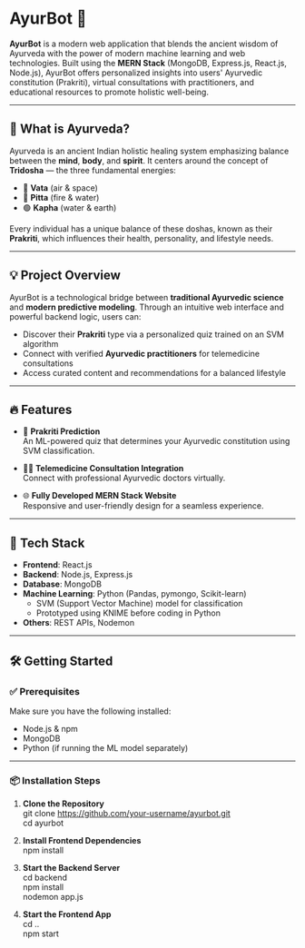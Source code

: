 # AyurBot 🌿

**AyurBot** is a modern web application that blends the ancient wisdom of Ayurveda with the power of modern machine learning and web technologies. Built using the **MERN Stack** (MongoDB, Express.js, React.js, Node.js), AyurBot offers personalized insights into users' Ayurvedic constitution (Prakriti), virtual consultations with practitioners, and educational resources to promote holistic well-being.

---

## 🌱 What is Ayurveda?

Ayurveda is an ancient Indian holistic healing system emphasizing balance between the **mind**, **body**, and **spirit**. It centers around the concept of **Tridosha** — the three fundamental energies:

- 🔵 **Vata** (air & space)  
- 🔴 **Pitta** (fire & water)  
- 🟢 **Kapha** (water & earth)

Every individual has a unique balance of these doshas, known as their **Prakriti**, which influences their health, personality, and lifestyle needs.

---

## 💡 Project Overview

AyurBot is a technological bridge between **traditional Ayurvedic science** and **modern predictive modeling**. Through an intuitive web interface and powerful backend logic, users can:

- Discover their **Prakriti** type via a personalized quiz trained on an SVM algorithm  
- Connect with verified **Ayurvedic practitioners** for telemedicine consultations  
- Access curated content and recommendations for a balanced lifestyle  

---

## 🔥 Features

- 🧠 **Prakriti Prediction**  
  An ML-powered quiz that determines your Ayurvedic constitution using SVM classification.

- 🧑‍⚕️ **Telemedicine Consultation Integration**  
  Connect with professional Ayurvedic doctors virtually.

- 🌐 **Fully Developed MERN Stack Website**  
  Responsive and user-friendly design for a seamless experience.

---

## 🚀 Tech Stack

- **Frontend**: React.js  
- **Backend**: Node.js, Express.js  
- **Database**: MongoDB  
- **Machine Learning**: Python (Pandas, pymongo, Scikit-learn)  
  - SVM (Support Vector Machine) model for classification  
  - Prototyped using KNIME before coding in Python  
- **Others**: REST APIs, Nodemon

---

## 🛠️ Getting Started

### ✅ Prerequisites

Make sure you have the following installed:

- Node.js & npm
- MongoDB
- Python (if running the ML model separately)

---

### 📦 Installation Steps

1. **Clone the Repository**  
   git clone https://github.com/your-username/ayurbot.git  
   cd ayurbot  

2. **Install Frontend Dependencies**  
   npm install  

3. **Start the Backend Server**  
   cd backend  
   npm install  
   nodemon app.js  

4. **Start the Frontend App**  
   cd ..  
   npm start  
